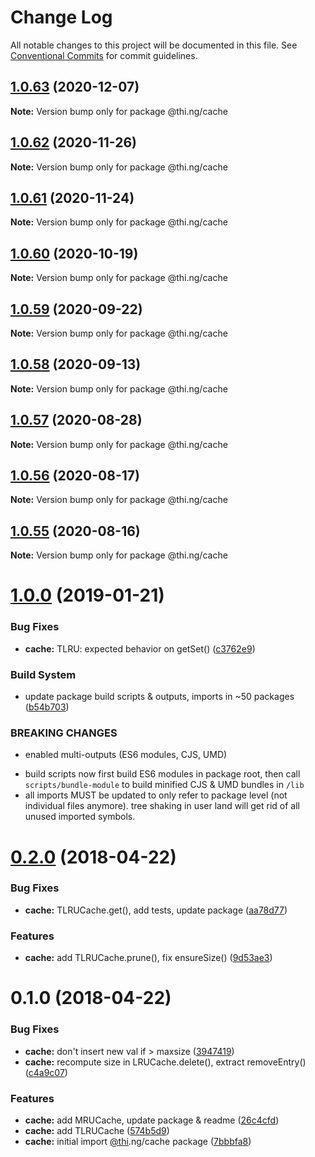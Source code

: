 # Change Log

All notable changes to this project will be documented in this file.
See [Conventional Commits](https://conventionalcommits.org) for commit guidelines.

## [1.0.63](https://github.com/thi-ng/umbrella/compare/@thi.ng/cache@1.0.62...@thi.ng/cache@1.0.63) (2020-12-07)

**Note:** Version bump only for package @thi.ng/cache





## [1.0.62](https://github.com/thi-ng/umbrella/compare/@thi.ng/cache@1.0.61...@thi.ng/cache@1.0.62) (2020-11-26)

**Note:** Version bump only for package @thi.ng/cache





## [1.0.61](https://github.com/thi-ng/umbrella/compare/@thi.ng/cache@1.0.60...@thi.ng/cache@1.0.61) (2020-11-24)

**Note:** Version bump only for package @thi.ng/cache





## [1.0.60](https://github.com/thi-ng/umbrella/compare/@thi.ng/cache@1.0.59...@thi.ng/cache@1.0.60) (2020-10-19)

**Note:** Version bump only for package @thi.ng/cache





## [1.0.59](https://github.com/thi-ng/umbrella/compare/@thi.ng/cache@1.0.58...@thi.ng/cache@1.0.59) (2020-09-22)

**Note:** Version bump only for package @thi.ng/cache





## [1.0.58](https://github.com/thi-ng/umbrella/compare/@thi.ng/cache@1.0.57...@thi.ng/cache@1.0.58) (2020-09-13)

**Note:** Version bump only for package @thi.ng/cache





## [1.0.57](https://github.com/thi-ng/umbrella/compare/@thi.ng/cache@1.0.56...@thi.ng/cache@1.0.57) (2020-08-28)

**Note:** Version bump only for package @thi.ng/cache





## [1.0.56](https://github.com/thi-ng/umbrella/compare/@thi.ng/cache@1.0.55...@thi.ng/cache@1.0.56) (2020-08-17)

**Note:** Version bump only for package @thi.ng/cache





## [1.0.55](https://github.com/thi-ng/umbrella/compare/@thi.ng/cache@1.0.54...@thi.ng/cache@1.0.55) (2020-08-16)

**Note:** Version bump only for package @thi.ng/cache





# [1.0.0](https://github.com/thi-ng/umbrella/compare/@thi.ng/cache@0.2.40...@thi.ng/cache@1.0.0) (2019-01-21)

### Bug Fixes

* **cache:** TLRU: expected behavior on getSet() ([c3762e9](https://github.com/thi-ng/umbrella/commit/c3762e9))

### Build System

* update package build scripts & outputs, imports in ~50 packages ([b54b703](https://github.com/thi-ng/umbrella/commit/b54b703))

### BREAKING CHANGES

* enabled multi-outputs (ES6 modules, CJS, UMD)

- build scripts now first build ES6 modules in package root, then call
  `scripts/bundle-module` to build minified CJS & UMD bundles in `/lib`
- all imports MUST be updated to only refer to package level
  (not individual files anymore). tree shaking in user land will get rid of
  all unused imported symbols.

<a name="0.2.0"></a>
# [0.2.0](https://github.com/thi-ng/umbrella/compare/@thi.ng/cache@0.1.0...@thi.ng/cache@0.2.0) (2018-04-22)

### Bug Fixes

* **cache:** TLRUCache.get(), add tests, update package ([aa78d77](https://github.com/thi-ng/umbrella/commit/aa78d77))

### Features

* **cache:** add TLRUCache.prune(), fix ensureSize() ([9d53ae3](https://github.com/thi-ng/umbrella/commit/9d53ae3))

<a name="0.1.0"></a>
# 0.1.0 (2018-04-22)

### Bug Fixes

* **cache:** don't insert new val if > maxsize ([3947419](https://github.com/thi-ng/umbrella/commit/3947419))
* **cache:** recompute size in LRUCache.delete(), extract removeEntry() ([c4a9c07](https://github.com/thi-ng/umbrella/commit/c4a9c07))

### Features

* **cache:** add MRUCache, update package & readme ([26c4cfd](https://github.com/thi-ng/umbrella/commit/26c4cfd))
* **cache:** add TLRUCache ([574b5d9](https://github.com/thi-ng/umbrella/commit/574b5d9))
* **cache:** initial import [@thi](https://github.com/thi).ng/cache package ([7bbbfa8](https://github.com/thi-ng/umbrella/commit/7bbbfa8))
